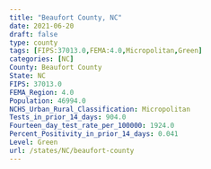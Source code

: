 ```yaml
---
title: "Beaufort County, NC"
date: 2021-06-20
draft: false
type: county
tags: [FIPS:37013.0,FEMA:4.0,Micropolitan,Green]
categories: [NC]
County: Beaufort County
State: NC
FIPS: 37013.0
FEMA_Region: 4.0
Population: 46994.0
NCHS_Urban_Rural_Classification: Micropolitan
Tests_in_prior_14_days: 904.0
Fourteen_day_test_rate_per_100000: 1924.0
Percent_Positivity_in_prior_14_days: 0.041
Level: Green
url: /states/NC/beaufort-county
---
```



